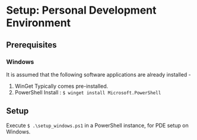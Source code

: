 # Setup: Personal Development Environment

## Prerequisites

### Windows

It is assumed that the following software applications are already installed -
1. WinGet
   Typically comes pre-installed.
2. PowerShell
   Install : `$ winget install Microsoft.PowerShell`

## Setup

Execute `$ .\setup_windows.ps1` in a PowerShell instance, for PDE setup on Windows.

